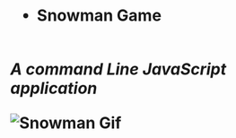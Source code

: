 <head>
<body>
 <h1 align="top-left">
  <ul><li>Snowman Game</li></ul>
  <br> <i> A command Line JavaScript application</i></br>
  
 ![Snowman Gif](./snowman.gif)
 
 </h1>
</body>
</head>
